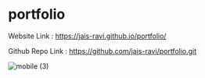 # portfolio

Website Link : https://jais-ravi.github.io/portfolio/


Github Repo Link : https://github.com/jais-ravi/portfolio.git


![mobile (3)](https://github.com/jais-ravi/portfolio/assets/132082680/13b10d2d-6282-47dd-811b-58a1af710342)
